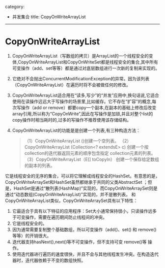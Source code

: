 ﻿category: 
- 并发集合
title: CopyOnWriteArrayList
---
# CopyOnWriteArrayList

1. CopyOnWriteArrayList（写数组的拷贝）是ArrayList的一个线程安全的变体,CopyOnWriteArrayList和CopyOnWriteSet都是线程安全的集合,其中所有可变操作（add、set等等）都是通过对底层数组进行一次新的复制来实现的。

2. 它绝对不会抛出ConcurrentModificationException的异常。因为该列表（CopyOnWriteArrayList）在遍历时将不会被做任何的修改。

3. CopyOnWriteArrayList适合用在“读多,写少”的“并发”应用中,换句话说,它适合使用在读操作远远大于写操作的场景里,比如缓存。它不存在“扩容”的概念,每次写操作（add or remove）都要copy一个副本,在副本的基础上修改后改变array引用,所以称为“CopyOnWrite”,因此在写操作是加锁,并且对整个list的copy操作时相当耗时的,过多的写操作不推荐使用该存储结构。

4. CopyOnWriteArrayList的功能是是创建一个列表,有三种构造方法：
   >（1）CopyOnWriteArrayList ()创建一个空列表。
   >（2）CopyOnWriteArrayList (Collection<? extendsE> c) 创建一个按 collection的迭代器返回元素的顺序包含指定 collection元素的列表。
   >（3）CopyOnWriteArrayList（E[] toCopyIn） 创建一个保存给定数组的副本的列表。


它是线程安全的无序的集合，可以将它理解成线程安全的HashSet。有意思的是，CopyOnWriteArraySet和HashSet虽然都继承于共同的父类AbstractSet
；但是，HashSet是通过“散列表(HashMap)”实现的，而CopyOnWriteArraySet则是通过“动态数组(CopyOnWriteArrayList)”实现的，并不是散列表。
和CopyOnWriteArrayList类似，CopyOnWriteArraySet具有以下特性： 
1. 它最适合于具有以下特征的应用程序：Set大小通常保持很小，只读操作远多于可变操作，需要在遍历期间防止线程间的冲突。 
2. 它是线程安全的。 
3. 因为通常需要复制整个基础数组，所以可变操作（add()、set() 和 remove() 等等）的开销很大。 
4. 迭代器支持hasNext(),next()等不可变操作，但不支持可变 remove()等 操作。 
5. 使用迭代器进行遍历的速度很快，并且不会与其他线程发生冲突。在构造迭代器时，迭代器依赖于不变的数组快照。

